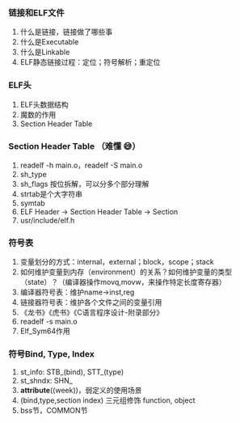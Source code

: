 ### 链接和ELF文件

1. 什么是链接，链接做了哪些事
2. 什么是Executable
3. 什么是Linkable
4. ELF静态链接过程：定位；符号解析；重定位

### ELF头

1. ELF头数据结构
2. 魔数的作用
3. Section Header Table


### Section Header Table （难懂 😅）

1. readelf -h main.o，readelf -S main.o
2. sh_type
3. sh_flags 按位拆解，可以分多个部分理解
4. strtab是个大字符串
5. symtab
6. ELF Header -> Section Header Table -> Section
7. usr/include/elf.h

### 符号表

1. 变量划分的方式：internal，external；block，scope；stack
2. 如何维护变量到内存（environment）的关系？如何维护变量的类型（state）？（编译器操作movq,movw，来操作特定长度寄存器）
3. 编译器符号表：维护name->inst,reg
4. 链接器符号表：维护各个文件之间的变量引用    
5. 《龙书》《虎书》《C语言程序设计-附录部分》
6. readelf -s main.o
7. Elf_Sym64作用

### 符号Bind, Type, Index

1. st_info: STB_(bind), STT_(type)
2. st_shndx: SHN_
3. __attribute__((week))，弱定义的使用场景
4. (bind,type,section index) 三元组修饰 function, object
5. bss节，COMMON节